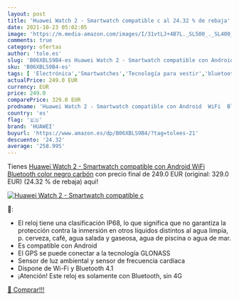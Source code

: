 ```yaml
---
layout: post
title: 'Huawei Watch 2 - Smartwatch compatible c al 24.32 % de rebaja'
date: 2021-10-23 05:02:05
image: 'https://m.media-amazon.com/images/I/31vtLJ+4B7L._SL500_._SL400_.jpg'
comments: true
category: ofertas
author: 'tole.es'
slug: 'B06XBLS9B4-es Huawei Watch 2 - Smartwatch compatible con Android WiFi...'
sku: 'B06XBLS9B4-es'
tags: [ 'Electrónica','Smartwatches','Tecnología para vestir','bluetooth','huawei','smartwatch','wifi', ]
actualPrice: 249.0 EUR
currency: EUR
price: 249.0
comparePrice: 329.0 EUR
prodname: 'Huawei Watch 2 - Smartwatch compatible con Android  WiFi  Bluetooth  color negro carbón'
country: 'es'
flag: '🇪🇸'
brand: 'HUAWEI'
buyurl: 'https://www.amazon.es/dp/B06XBLS9B4/?tag=tolees-21'
descuento: '24.32'
average: '258.995'
---
```


Tienes [Huawei Watch 2 - Smartwatch compatible con Android  WiFi  Bluetooth  color negro carbón](https://www.amazon.es/dp/B06XBLS9B4/?tag=tolees-21) con precio final de  249.0 EUR (original: 329.0 EUR) (24.32 %  de rebaja) aqui!

[![Huawei Watch 2 - Smartwatch compatible c](https://m.media-amazon.com/images/I/31vtLJ+4B7L._SL500_._SL400_.jpg)](https://www.amazon.es/dp/B06XBLS9B4/?tag=tolees-21)

🔎:

- El reloj tiene una clasificación IP68, lo que significa que no garantiza la protección contra la inmersión en otros líquidos distintos al agua limpia, p. cerveza, café, agua salada y gaseosa, agua de piscina o agua de mar.
- Es compatible con Android
- El GPS se puede conectar a la tecnología GLONASS
- Sensor de luz ambiental y sensor de frecuencia cardíaca
- Dispone de Wi-Fi y Bluetooth 4.1
- ¡Atención! Este reloj es solamente con Bluetooth, sin 4G

[🛒 Comprar!!!](https://www.amazon.es/dp/B06XBLS9B4/?tag=tolees-21)
